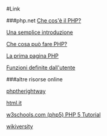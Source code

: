 #Link

###php.net
  [Che cos'è il PHP?](http://php.net/manual/it/intro-whatis.php)
  
  [Una semplice introduzione](http://php.net/manual/it/tutorial.php)
  
  [Che cosa può fare PHP?](http://php.net/manual/it/intro-whatcando.php)
  
  [La prima pagina PHP](php.net/manual/it/tutorial.firstpage.php)
  
  [Funzioni definite dall'utente](php.net/manual/it/functions.user-defined.php)

###altre risorse online


  [phptherightway](http://www.phptherightway.com)

  [html.it](http://www.html.it/guide/guida-php-di-base/)

  [w3schools.com (php5) PHP 5 Tutorial](https://www.w3schools.com/php/)

  [wikiversity](https://it.wikiversity.org/wiki/PHP#Introduzione)
